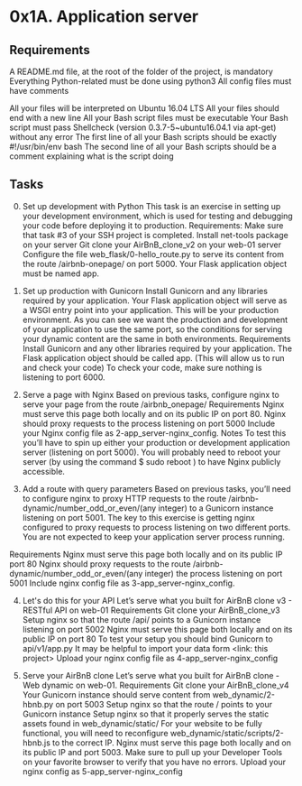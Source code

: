 # 0x1A. Application server
## Requirements
A README.md file, at the root of the folder of the project, is mandatory
Everything Python-related must be done using python3
All config files must have comments

All your files will be interpreted on Ubuntu 16.04 LTS
All your files should end with a new line
All your Bash script files must be executable
Your Bash script must pass Shellcheck (version 0.3.7-5~ubuntu16.04.1 via apt-get) without any error
The first line of all your Bash scripts should be exactly #!/usr/bin/env bash
The second line of all your Bash scripts should be a comment explaining what is the script doing

## Tasks
0. Set up development with Python
This task is an exercise in setting up your development environment, which is used for testing and debugging your code before deploying it to production.
Requirements:
Make sure that task #3 of your SSH project is completed.
Install net-tools package on your server
Git clone your AirBnB_clone_v2 on your web-01 server
Configure the file web_flask/0-hello_route.py to serve its content from the route /airbnb-onepage/ on port  5000.
Your Flask application object must be named app.

1. Set up production with Gunicorn
Install Gunicorn and any libraries required by your application. Your Flask application object will serve as a WSGI entry point into your application. This will be your production environment. As you can see we want the production and development of your application to use the same port, so the conditions for serving your dynamic content are the same in both environments.
Requirements
Install Gunicorn and any other libraries required by your application.
The Flask application object should be called app. (This will allow us to run and check your code)
To check your code, make sure nothing is listening to port 6000.

2. Serve a page with Nginx
Based on previous tasks, configure nginx to serve your page from the route /airbnb_onepage/
Requirements
Nginx must serve this page both locally and on its public IP on port 80.
Nginx should proxy requests to the process listening on port 5000
Include your Nginx config file as 2-app_server-nginx_config.
Notes
To test this you’ll have to spin up either your production or development application server (listening on port 5000).
You will probably need to reboot your server (by using the command $ sudo reboot ) to have Nginx publicly accessible.

3. Add a route with query parameters
Based on previous tasks, you’ll need to configure nginx to proxy HTTP requests to the route /airbnb-dynamic/number_odd_or_even/(any integer) to a Gunicorn instance listening on port 5001. The key to this exercise is getting nginx configured to proxy requests to process listening on two different ports. You are not expected to keep your application server process running.

Requirements
Nginx must serve this page both locally and on its public IP port 80
Nginx should proxy requests to the route /airbnb-dynamic/number_odd_or_even/(any integer) the process listening on port 5001
Include nginx config file as 3-app_server-nginx_config.

4. Let's do this for your API
Let’s serve what you built for AirBnB clone v3 - RESTful API on web-01
Requirements
Git clone your AirBnB_clone_v3
Setup nginx so that the route /api/ points to a Gunicorn instance listening on port 5002
Nginx must serve this page both locally and on its public IP on port 80
To test your setup you should bind Gunicorn to api/v1/app.py
It may be helpful to import your data form <link: this project>
Upload your nginx config file as 4-app_server-nginx_config

5. Serve your AirBnB clone
Let’s serve what you built for AirBnB clone - Web dynamic on web-01.
Requirements
Git clone your AirBnB_clone_v4
Your Gunicorn instance should serve content from web_dynamic/2-hbnb.py on port 5003
Setup nginx so that the route / points to your Gunicorn instance
Setup nginx so that it properly serves the static assets found in web_dynamic/static/ 
For your website to be fully functional, you will need to reconfigure web_dynamic/static/scripts/2-hbnb.js  to the correct IP.
Nginx must serve this page both locally and on its public IP and port 5003.
Make sure to pull up your Developer Tools on your favorite browser to verify that you have no errors.
Upload your nginx config as 5-app_server-nginx_config
